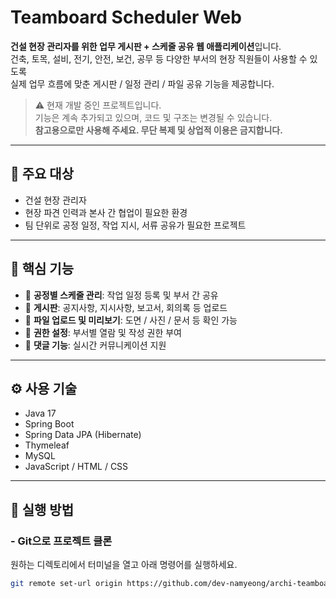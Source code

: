 # Teamboard Scheduler Web

**건설 현장 관리자를 위한 업무 게시판 + 스케줄 공유 웹 애플리케이션**입니다.  
건축, 토목, 설비, 전기, 안전, 보건, 공무 등 다양한 부서의 현장 직원들이 사용할 수 있도록  
실제 업무 흐름에 맞춘 게시판 / 일정 관리 / 파일 공유 기능을 제공합니다.

> ⚠️ 현재 개발 중인 프로젝트입니다.  
> 기능은 계속 추가되고 있으며, 코드 및 구조는 변경될 수 있습니다.  
> **참고용으로만 사용해 주세요. 무단 복제 및 상업적 이용은 금지합니다.**

---

## 🏢 주요 대상

- 건설 현장 관리자
- 현장 파견 인력과 본사 간 협업이 필요한 환경
- 팀 단위로 공정 일정, 작업 지시, 서류 공유가 필요한 프로젝트

---

## 🔧 핵심 기능

- 📅 **공정별 스케줄 관리**: 작업 일정 등록 및 부서 간 공유
- 📝 **게시판**: 공지사항, 지시사항, 보고서, 회의록 등 업로드
- 📎 **파일 업로드 및 미리보기**: 도면 / 사진 / 문서 등 확인 가능
- 👥 **권한 설정**: 부서별 열람 및 작성 권한 부여
- 💬 **댓글 기능**: 실시간 커뮤니케이션 지원

---

## ⚙ 사용 기술

- Java 17
- Spring Boot
- Spring Data JPA (Hibernate)
- Thymeleaf
- MySQL
- JavaScript / HTML / CSS

---

## 🚀 실행 방법

### - Git으로 프로젝트 클론

원하는 디렉토리에서 터미널을 열고 아래 명령어를 실행하세요.

   ```bash
   git remote set-url origin https://github.com/dev-namyeong/archi-teamboard-scheduler.git